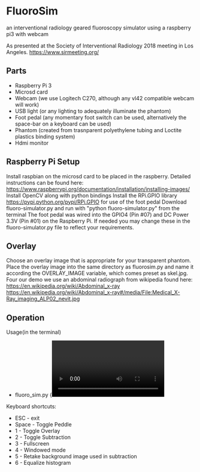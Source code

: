 # FluoroSim
an interventional radiology geared fluoroscopy simulator using a raspberry pi3 with webcam

As presented at the Society of Interventional Radiology 2018 meeting in Los Angeles. 
https://www.sirmeeting.org/

## Parts
* Raspberry Pi 3
* Microsd card
* Webcam (we use Logitech C270, although any vl42 compatible webcam will work)
* USB light (or any lighting to adequately illuminate the phantom) 
* Foot pedal (any momentary foot switch can be used, alternatively the space-bar on a keyboard can be used)
* Phantom (created from trasnparent polyethylene tubing and Loctite plastics binding system)
* Hdmi monitor 

## Raspberry Pi Setup
Install raspbian on the microsd card to be placed in the raspberry. 
Detailed instructions can be found here: https://www.raspberrypi.org/documentation/installation/installing-images/
Install OpenCV along with python bindings
Install the RPi.GPIO library https://pypi.python.org/pypi/RPi.GPIO for use of the foot pedal
Download fluoro-simulator.py and run with "python fluoro-simulator.py" from the terminal
The foot pedal was wired into the GPIO4 (Pin #07) and DC Power 3.3V (Pin #01) on the Raspberry Pi. If needed you may change these in the fluoro-simulator.py file to reflect your requirements. 

## Overlay
Choose an overlay image that is appropriate for your transparent phantom. Place the overlay image into the same directory as fluorosim.py and name it according the OVERLAY_IMAGE variable, which comes preset as skel.jpg. Four our demo we use an abdominal radiograph from wikipedia found here: https://en.wikipedia.org/wiki/Abdominal_x-ray
https://en.wikipedia.org/wiki/Abdominal_x-ray#/media/File:Medical_X-Ray_imaging_ALP02_nevit.jpg

## Operation
Usage(in the terminal)
* fluoro_sim.py {<video device number>}

Keyboard shortcuts:
* ESC - exit
* Space - Toggle Peddle
* 1 - Toggle Overlay
* 2 - Toggle Subtraction
* 3 - Fullscreen
* 4 - Windowed mode
* 5 - Retake background image used in subtraction
* 6 - Equalize histogram




